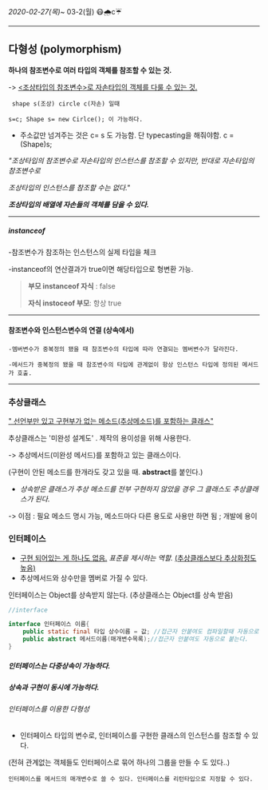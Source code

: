 *2020-02-27(목)*~ 03-2(월)  :mask::cloud_with_rain:c:umbrella:

-----

## 다형성 (polymorphism)

**하나의 참조변수로 여러 타입의 객체를 참조할 수 있는 것.**

-> <u><조상타입의 참조변수>로 자손타입의 객체를 다룰 수 있는 것.</u>



`` shape s(조상) circle c(자손) 일때`` 

``s=c; Shape s= new Cirlce(); 이 가능하다.``

* 주소값만 넘겨주는 것은 c= s 도 가능함. 단 typecasting을 해줘야함. c =(Shape)s;



*"조상타입의 참조변수로 자손타입의 인스턴스를 참조할 수 있지만, 반대로 자손타입의 참조변수로*

*조상타입의 인스턴스를 참조할 수는 없다."*



***조상타입의 배열에 자손들의 객체를 담을 수 있다.***



----

##### instanceof

-참조변수가 참조하는 인스턴스의 실제 타입을 체크

-instanceof의 연산결과가 true이면 해당타입으로 형변환 가능.

>  **부모 instanceof 자식** : false 
>
>  **자식 instoceof 부모**: 항상 true



---

#### 참조변수와 인스턴스변수의 연결 (상속에서)

`-멤버변수가 중복정의 됐을 때 참조변수의 타입에 따라 연결되는 멤버변수가 달라진다.`

`-메서드가 중복정의 됐을 때 참조변수의 타입에 관계없이 항상 인스턴스 타입에 정의된 메서드가 호출.`



----



### 추상클래스



<u>" 선언부만 있고 구현부가 없는 메소드(추상메소드)를 포함하는 클래스"</u>



추상클래스는 '미완성 설계도' . 제작의 용이성을 위해 사용한다.

-> 추상메서드(미완성 메서드)를 포함하고 있는 클래스이다.

(구현이 안된 메소드를 한개라도 갖고 있을 때. **abstract**를 붙인다.)

* *상속받은 클래스가 추상 메소드를 전부 구현하지 않았을 경우 그 클래스도 추상클래스가 된다.*



-> 이점 : 필요 메소드 명시 가능, 메소드마다 다른 용도로 사용만 하면 됨 ; 개발에 용이



### 인터페이스

* <u>구현 되어있는 게 하나도 없음.</u> *표준을 제시하는 역할.* <u>(추상클래스보다 추상화정도 높음)</u>
* 추상메서드와 상수만을 멤버로 가질 수 있다.

인터페이스는 Object를 상속받지 않는다. (추상클래스는 Object를 상속 받음)

```java
//interface

interface 인터페이스 이름{
    public static final 타입 상수이름 = 값; //접근자 안붙여도 컴파일할때 자동으로 붙음
    public abstract 메서드이름(매개변수목록);//접근자 안붙여도 자동으로 붙는다.
}
```

##### 인터페이스는 다중상속이 가능하다.

##### 상속과 구현이 동시에 가능하다.



###### 인터페이스를 이용한 다형성

- 인터페이스 타입의 변수로, 인터페이스를 구현한 클래스의 인스턴스를 참조할 수 있다.

(전혀 관계없는 객체들도 인터페이스로 묶어 하나의 그룹을 만들 수 도 있다..)

`인터페이스를 메서드의 매개변수로 쓸 수 있다. 인터페이스를 리턴타입으로 지정할 수 있다.`